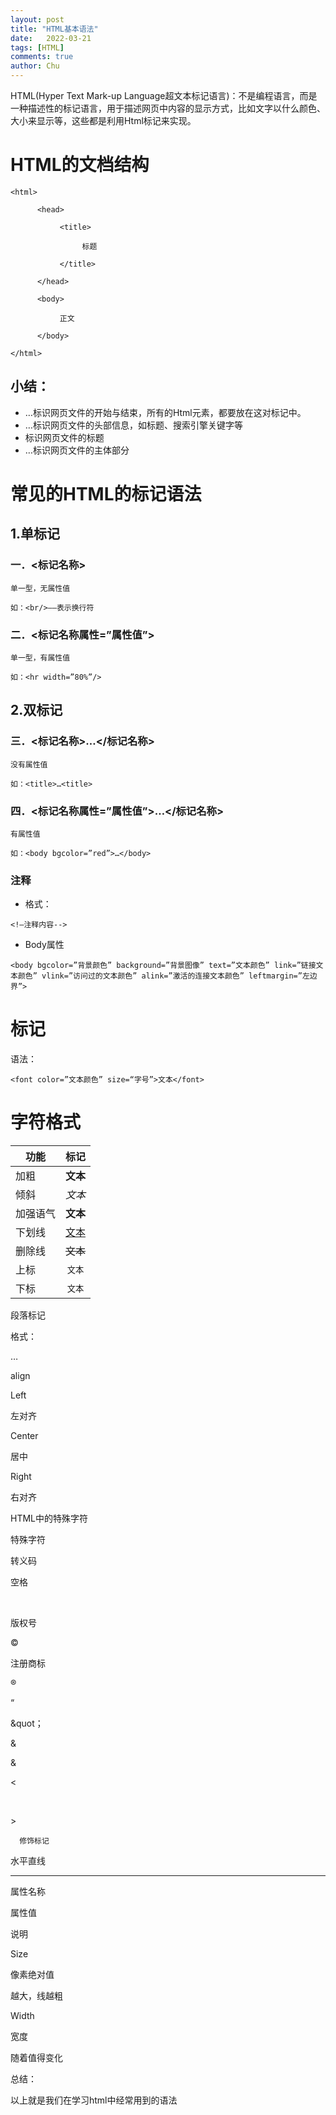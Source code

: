 ```yaml
---
layout: post
title: "HTML基本语法"
date:   2022-03-21
tags: [HTML]
comments: true
author: Chu
---
```


HTML(Hyper Text Mark-up Language超文本标记语言)：不是编程语言，而是一种描述性的标记语言，用于描述网页中内容的显示方式，比如文字以什么颜色、大小来显示等，这些都是利用Html标记来实现。

<!-- more -->

# HTML的文档结构
```
<html>
 
      <head>
 
           <title>
 
                标题
 
           </title>
 
      </head>
 
      <body>
 
           正文
 
      </body>
 
</html>
```
## 小结：
- <html>…</html>标识网页文件的开始与结束，所有的Html元素，都要放在这对标记中。

- <head>…</head>标识网页文件的头部信息，如标题、搜索引擎关键字等

- <title>…</title>标识网页文件的标题

- <body>…</body>标识网页文件的主体部分


# 常见的HTML的标记语法

## 1.单标记

### 一．<标记名称>
```
单一型，无属性值

如：<br/>——表示换行符
```

### 二．<标记名称属性=”属性值”>
```
单一型，有属性值

如：<hr width=”80%”/>
```

## 2.双标记

### 三．<标记名称>…</标记名称>
```
没有属性值

如：<title>…<title>
```

### 四．<标记名称属性=”属性值”>…</标记名称>
```
有属性值

如：<body bgcolor=”red”>…</body>
```
  
### 注释

- 格式：
```
<!—注释内容-->
```
  
- Body属性
```
<body bgcolor=”背景颜色” background=”背景图像” text=”文本颜色” link=”链接文本颜色” vlink=”访问过的文本颜色” alink=”激活的连接文本颜色” leftmargin=”左边界”>
```

# <font>标记
语法：

`<font color=”文本颜色” size=“字号”>文本</font>`
  
# 字符格式
  
功能|标记
--|:--:
加粗|<b>文本</b>
倾斜|<i>文本</i>
加强语气|<strong>文本</strong>
下划线|<u>文本</u>
删除线|<s>文本</s>
上标|<sup>文本</sup>
下标|<sub>文本<sub>  

  
段落标记

格式：

<p align=“对齐方式”>…</p>

align

Left

左对齐

Center

居中

Right

右对齐

 

 

HTML中的特殊字符

特殊字符

转义码

空格

&nbsp;

版权号

&copy;

注册商标

&reg;

“

&quot；

&

&amp;

< 

&it;

> 

&gt;

 

      修饰标记

水平直线<hr/>

属性名称

属性值

说明

Size

像素绝对值

越大，线越粗

Width

宽度

随着值得变化

 

 

 

总结：

   以上就是我们在学习html中经常用到的语法












